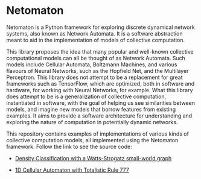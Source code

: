 Netomaton
=========

Netomaton is a Python framework for exploring discrete dynamical network
systems, also known as Network Automata. It is a software abstraction
meant to aid in the implementation of models of collective computation.

This library proposes the idea that many popular and well-known
collective computational models can all be thought of as Network Automata.
Such models include Cellular Automata, Boltzmann Machines, and various
flavours of Neural Networks, such as the Hopfield Net, and the Multilayer
Perceptron. This library does not attempt to be a replacement for great
frameworks such as TensorFlow, which are optimized, both in software and
hardware, for working with Neural Networks, for example. What this library
does attempt to be is a generalization of collective computation,
instantiated in software, with the goal of helping us see similarities
between models, and imagine new models that borrow features from existing
examples. It aims to provide a software architecture for understanding
and exploring the nature of computation in potentially dynamic networks.

This repository contains examples of implementations of
various kinds of collective computation models, all implemented using
the Netomaton framework. Follow the link to see the source code:

* [Density Classification with a Watts-Strogatz small-world graph](https://github.com/lantunes/netomaton/blob/master/demos/small_world_density_classification_demo.py)

* [1D Cellular Automaton with Totalistic Rule 777](https://github.com/lantunes/netomaton/blob/master/demos/totalistic_ca_demo.py)
